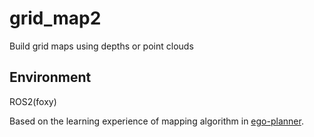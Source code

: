 # grid_map2
Build grid maps using depths or point clouds

## Environment
ROS2(foxy)

Based on the learning experience of mapping algorithm in [ego-planner](https://github.com/ZJU-FAST-Lab/ego-planner).
